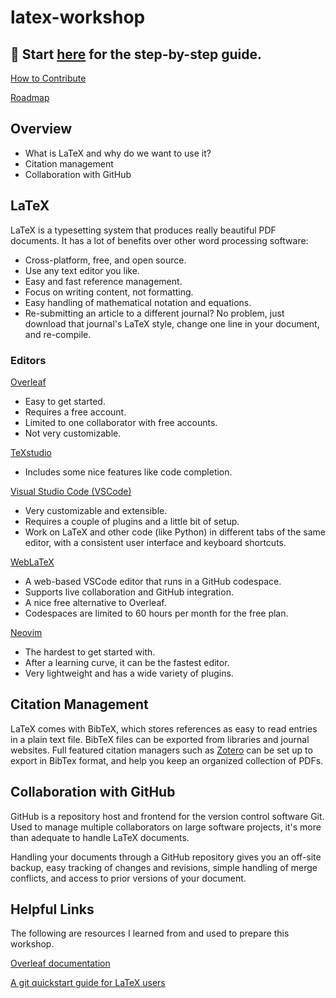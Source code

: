 # latex-workshop

## :rocket: Start [here](guide/installing-latex.md) for the step-by-step guide.

[How to Contribute](guide/contributing.md)

[Roadmap](roadmap.md)

## Overview

- What is LaTeX and why do we want to use it?
- Citation management
- Collaboration with GitHub

## LaTeX

LaTeX is a typesetting system that produces really beautiful PDF documents. 
It has a lot of benefits over other word processing software: 
- Cross-platform, free, and open source. 
- Use any text editor you like. 
- Easy and fast reference management. 
- Focus on writing content, not formatting. 
- Easy handling of mathematical notation and equations. 
- Re-submitting an article to a different journal? No problem, just download that journal's LaTeX style, change one line in your document, and re-compile.

### Editors

[Overleaf](https://www.overleaf.com/)
- Easy to get started.
- Requires a free account.
- Limited to one collaborator with free accounts.
- Not very customizable.

[TeXstudio](https://www.texstudio.org/)
- Includes some nice features like code completion. 

[Visual Studio Code (VSCode)](https://code.visualstudio.com/)
- Very customizable and extensible.
- Requires a couple of plugins and a little bit of setup.
- Work on LaTeX and other code (like Python) in different tabs of the same editor, with a consistent user interface and keyboard shortcuts.

[WebLaTeX](https://github.com/sanjib-sen/WebLaTex)
- A web-based VSCode editor that runs in a GitHub codespace.
- Supports live collaboration and GitHub integration.
- A nice free alternative to Overleaf.
- Codespaces are limited to 60 hours per month for the free plan.

[Neovim](https://neovim.io/)
- The hardest to get started with.
- After a learning curve, it can be the fastest editor.
- Very lightweight and has a wide variety of plugins.

## Citation Management

LaTeX comes with BibTeX, which stores references as easy to read entries in a plain text file.
BibTeX files can be exported from libraries and journal websites. 
Full featured citation managers such as [Zotero](https://www.zotero.org/) can be set up to export in BibTex format, and help you keep an organized collection of PDFs.

## Collaboration with GitHub

GitHub is a repository host and frontend for the version control software Git. Used to manage multiple collaborators on large software projects, it's more than adequate to handle LaTeX documents. 

Handling your documents through a GitHub repository gives you an off-site backup, easy tracking of changes and revisions, simple handling of merge conflicts, and access to prior versions of your document.

## Helpful Links

The following are resources I learned from and used to prepare this workshop.

[Overleaf documentation](https://www.overleaf.com/learn)

[A git quickstart guide for LaTeX users](https://www.math.cmu.edu/~gautam/sj/blog/20130929-git-quickstart.html)

